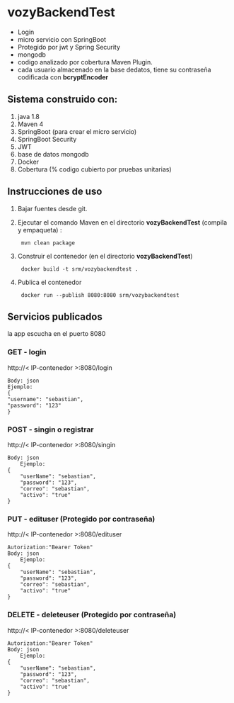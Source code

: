 # vozyBackendTest

* Login
* micro servicio con SpringBoot
* Protegido por jwt y Spring Security
* mongodb
* codigo analizado por cobertura Maven Plugin.
* cada usuario almacenado en la base dedatos, tiene su contraseña codificada con **bcryptEncoder**


## Sistema construido con:

1. java 1.8
2. Maven 4
3. SpringBoot (para crear el micro servicio)
4. SpringBoot Security
5. JWT
4. base de datos mongodb
5. Docker
6. Cobertura (% codigo cubierto por pruebas unitarias)

## Instrucciones de uso

1. Bajar fuentes desde git.

2. Ejecutar el comando Maven en el directorio **vozyBackendTest** (compila y empaqueta) :

		mvn clean package
		
3. Construir el contenedor (en el directorio **vozyBackendTest**)

		docker build -t srm/vozybackendtest .
			
4. Publica el contenedor

		docker run --publish 8080:8080 srm/vozybackendtest

## Servicios publicados
la app escucha en el puerto 8080 

### GET - login
http://< IP-contenedor >:8080/login

	Body: json
	Ejemplo:
	{
    "username": "sebastian",
    "password": "123"
	}

### POST - singin o registrar
http://< IP-contenedor >:8080/singin

	Body: json
		Ejemplo:
	{
	    "userName": "sebastian",
	    "password": "123",
	    "correo": "sebastian",
	    "activo": "true"
	}

### PUT - edituser (Protegido por contraseña)
http://< IP-contenedor >:8080/edituser

	Autorization:"Bearer Token"
	Body: json
		Ejemplo:
	{
	    "userName": "sebastian",
	    "password": "123",
	    "correo": "sebastian",
	    "activo": "true"
	}


### DELETE - deleteuser (Protegido por contraseña)
http://< IP-contenedor >:8080/deleteuser

	Autorization:"Bearer Token"
	Body: json
		Ejemplo:
	{
	    "userName": "sebastian",
	    "password": "123",
	    "correo": "sebastian",
	    "activo": "true"
	}
